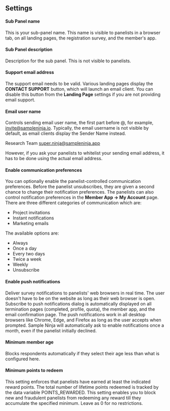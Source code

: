 ## Settings

#### Sub Panel name
This is your sub-panel name. This name is visible to panelists in a browser tab, on all landing pages, the registration survey, and the member's app.

#### Sub Panel description
Description for the sub panel. This is not visible to panelists.

#### Support email address
The support email needs to be valid. Various landing pages display the **CONTACT SUPPORT** button, which will launch an email client. You can disable this button from the **Landing Page** settings if you are not providing email support.

#### Email user name
Controls sending email user name, the first part before @, for example, invite@sampleninja.io. Typically, the email username is not visible by default, as email clients display the Sender Name instead. 

Research Team <super.ninja@sampleninja.app>

However, if you ask your panelists to whitelist your sending email address, it has to be done using the actual email address.

#### Enable communication preferences
You can optionally enable the panelist-controlled communication preferences. Before the panelist unsubscribes, they are given a second chance to change their notification preferences. The panelists can also control notification preferences in the **Member App -> My Account** page. There are three different categories of communication which are:

- Project invitations
- Instant notifications
- Marketing emails

The available options are:

- Always
- Once a day
- Every two days
- Twice a week
- Weekly 
- Unsubscribe

#### Enable push notifications
Deliver survey notifications to panelists' web browsers in real time. The user doesn't have to be on the website as long as their web browser is open. Subscribe to push notifications dialog is automatically displayed on all termination pages (completed, profile, quota), the member app, and the email confirmation page. The push notifications work in all desktop browsers like Chrome, Edge, and Firefox as long as the user accepts when prompted. Sample Ninja will automatically ask to enable notifications once a month, even if the panelist initially declined.

#### Minimum member age
Blocks respondents automatically if they select their age less than what is configured here.

#### Minimum points to redeem
This setting enforces that panelists have earned at least the indicated reward points. The total number of lifetime points redeemed is tracked by the data variable POINTS_REWARDED. This setting enables you to block new and fraudulent panelists from redeeming any reward till they accumulate the specified minimum. Leave as 0 for no restrictions.


